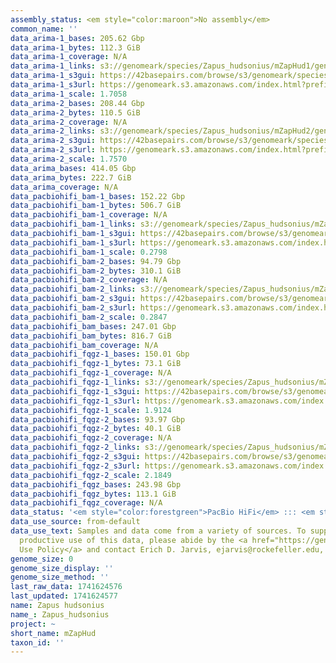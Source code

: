 ```yaml
---
assembly_status: <em style="color:maroon">No assembly</em>
common_name: ''
data_arima-1_bases: 205.62 Gbp
data_arima-1_bytes: 112.3 GiB
data_arima-1_coverage: N/A
data_arima-1_links: s3://genomeark/species/Zapus_hudsonius/mZapHud1/genomic_data/arima/<br>
data_arima-1_s3gui: https://42basepairs.com/browse/s3/genomeark/species/Zapus_hudsonius/mZapHud1/genomic_data/arima/
data_arima-1_s3url: https://genomeark.s3.amazonaws.com/index.html?prefix=species/Zapus_hudsonius/mZapHud1/genomic_data/arima/
data_arima-1_scale: 1.7058
data_arima-2_bases: 208.44 Gbp
data_arima-2_bytes: 110.5 GiB
data_arima-2_coverage: N/A
data_arima-2_links: s3://genomeark/species/Zapus_hudsonius/mZapHud2/genomic_data/arima/<br>
data_arima-2_s3gui: https://42basepairs.com/browse/s3/genomeark/species/Zapus_hudsonius/mZapHud2/genomic_data/arima/
data_arima-2_s3url: https://genomeark.s3.amazonaws.com/index.html?prefix=species/Zapus_hudsonius/mZapHud2/genomic_data/arima/
data_arima-2_scale: 1.7570
data_arima_bases: 414.05 Gbp
data_arima_bytes: 222.7 GiB
data_arima_coverage: N/A
data_pacbiohifi_bam-1_bases: 152.22 Gbp
data_pacbiohifi_bam-1_bytes: 506.7 GiB
data_pacbiohifi_bam-1_coverage: N/A
data_pacbiohifi_bam-1_links: s3://genomeark/species/Zapus_hudsonius/mZapHud1/genomic_data/pacbio_hifi/<br>
data_pacbiohifi_bam-1_s3gui: https://42basepairs.com/browse/s3/genomeark/species/Zapus_hudsonius/mZapHud1/genomic_data/pacbio_hifi/
data_pacbiohifi_bam-1_s3url: https://genomeark.s3.amazonaws.com/index.html?prefix=species/Zapus_hudsonius/mZapHud1/genomic_data/pacbio_hifi/
data_pacbiohifi_bam-1_scale: 0.2798
data_pacbiohifi_bam-2_bases: 94.79 Gbp
data_pacbiohifi_bam-2_bytes: 310.1 GiB
data_pacbiohifi_bam-2_coverage: N/A
data_pacbiohifi_bam-2_links: s3://genomeark/species/Zapus_hudsonius/mZapHud2/genomic_data/pacbio_hifi/<br>
data_pacbiohifi_bam-2_s3gui: https://42basepairs.com/browse/s3/genomeark/species/Zapus_hudsonius/mZapHud2/genomic_data/pacbio_hifi/
data_pacbiohifi_bam-2_s3url: https://genomeark.s3.amazonaws.com/index.html?prefix=species/Zapus_hudsonius/mZapHud2/genomic_data/pacbio_hifi/
data_pacbiohifi_bam-2_scale: 0.2847
data_pacbiohifi_bam_bases: 247.01 Gbp
data_pacbiohifi_bam_bytes: 816.7 GiB
data_pacbiohifi_bam_coverage: N/A
data_pacbiohifi_fqgz-1_bases: 150.01 Gbp
data_pacbiohifi_fqgz-1_bytes: 73.1 GiB
data_pacbiohifi_fqgz-1_coverage: N/A
data_pacbiohifi_fqgz-1_links: s3://genomeark/species/Zapus_hudsonius/mZapHud1/genomic_data/pacbio_hifi/<br>
data_pacbiohifi_fqgz-1_s3gui: https://42basepairs.com/browse/s3/genomeark/species/Zapus_hudsonius/mZapHud1/genomic_data/pacbio_hifi/
data_pacbiohifi_fqgz-1_s3url: https://genomeark.s3.amazonaws.com/index.html?prefix=species/Zapus_hudsonius/mZapHud1/genomic_data/pacbio_hifi/
data_pacbiohifi_fqgz-1_scale: 1.9124
data_pacbiohifi_fqgz-2_bases: 93.97 Gbp
data_pacbiohifi_fqgz-2_bytes: 40.1 GiB
data_pacbiohifi_fqgz-2_coverage: N/A
data_pacbiohifi_fqgz-2_links: s3://genomeark/species/Zapus_hudsonius/mZapHud2/genomic_data/pacbio_hifi/<br>
data_pacbiohifi_fqgz-2_s3gui: https://42basepairs.com/browse/s3/genomeark/species/Zapus_hudsonius/mZapHud2/genomic_data/pacbio_hifi/
data_pacbiohifi_fqgz-2_s3url: https://genomeark.s3.amazonaws.com/index.html?prefix=species/Zapus_hudsonius/mZapHud2/genomic_data/pacbio_hifi/
data_pacbiohifi_fqgz-2_scale: 2.1849
data_pacbiohifi_fqgz_bases: 243.98 Gbp
data_pacbiohifi_fqgz_bytes: 113.1 GiB
data_pacbiohifi_fqgz_coverage: N/A
data_status: '<em style="color:forestgreen">PacBio HiFi</em> ::: <em style="color:forestgreen">Arima</em>'
data_use_source: from-default
data_use_text: Samples and data come from a variety of sources. To support fair and
  productive use of this data, please abide by the <a href="https://genome10k.soe.ucsc.edu/data-use-policies/">Data
  Use Policy</a> and contact Erich D. Jarvis, ejarvis@rockefeller.edu, with any questions.
genome_size: 0
genome_size_display: ''
genome_size_method: ''
last_raw_data: 1741624576
last_updated: 1741624577
name: Zapus hudsonius
name_: Zapus_hudsonius
project: ~
short_name: mZapHud
taxon_id: ''
---
```

